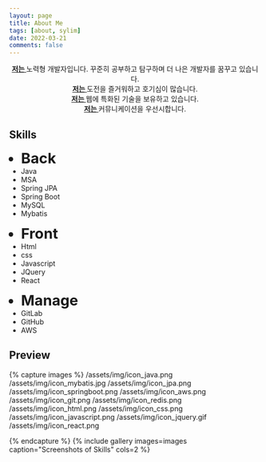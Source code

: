 ```yaml
---
layout: page
title: About Me
tags: [about, sylim]
date: 2022-03-21
comments: false
---
```

    
<center>
	<a href="http://sylim95.github.io/"><b>저는 </b></a>노력형 개발자입니다. 꾸준히 공부하고 탐구하며 더 나은 개발자를 꿈꾸고 있습니다.<br>
	<a href="http://sylim95.github.io/"><b>저는 </b></a>도전을 즐거워하고 호기심이 많습니다.<br>
	<a href="http://sylim95.github.io/"><b>저는 </b></a>웹에 특화된 기술을 보유하고 있습니다.<br>
	<a href="http://sylim95.github.io/"><b>저는 </b></a>커뮤니케이션을 우선시합니다.
</center>

## Skills
<ul class="skills">
	<li style="font-weight: bold;font-size: 29px;">Back</li>
	<li>Java</li> 
    <li>MSA</li>
	<li>Spring JPA</li> 
	<li>Spring Boot</li> 
    <li>MySQL</li>
	<li>Mybatis</li> 
</ul>
<ul class="skills">
	<li style="font-weight: bold;font-size: 29px;">Front</li>  
	<li>Html</li> 
	<li>css</li> 
	<li>Javascript</li> 
	<li>JQuery</li> 
	<li>React</li> 
</ul>
<ul class="skills">
	<li style="font-weight: bold;font-size: 29px;">Manage</li>  
	<li>GitLab</li> 
	<li>GitHub</li> 
    <li>AWS</li> 
</ul>
<div style="float:none; clear:both; height: 0; border: none;"></div>


## Preview

{% capture images %}
    /assets/img/icon_java.png
    /assets/img/icon_mybatis.jpg
    /assets/img/icon_jpa.png
    /assets/img/icon_springboot.png
    /assets/img/icon_aws.png
    /assets/img/icon_git.png
    /assets/img/icon_redis.png
    /assets/img/icon_html.png
    /assets/img/icon_css.png
    /assets/img/icon_javascript.png
    /assets/img/icon_jquery.gif
    /assets/img/icon_react.png
    
    
{% endcapture %}
{% include gallery images=images caption="Screenshots of Skills" cols=2 %}
